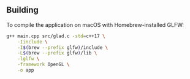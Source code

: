 ## Building

To compile the application on macOS with Homebrew-installed GLFW:

```bash
g++ main.cpp src/glad.c -std=c++17 \
    -Iinclude \
    -I$(brew --prefix glfw)/include \
    -L$(brew --prefix glfw)/lib \
    -lglfw \
    -framework OpenGL \
    -o app
